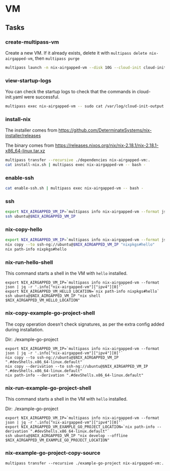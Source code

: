 # VM

## Tasks

### create-multipass-vm

Create a new VM. If it already exists, delete it with `multipass delete nix-airgapped-vm`, then `multipass purge`

```sh
multipass launch -n nix-airgapped-vm --disk 10G --cloud-init cloud-init.yaml --verbose
```

### view-startup-logs

You can check the startup logs to check that the commands in cloud-init.yaml were successful.

```sh
multipass exec nix-airgapped-vm -- sudo cat /var/log/cloud-init-output.log
```

### install-nix

The installer comes from https://github.com/DeterminateSystems/nix-installer/releases

The binary comes from https://releases.nixos.org/nix/nix-2.18.1/nix-2.18.1-x86_64-linux.tar.xz

```sh
multipass transfer --recursive ./dependencies nix-airgapped-vm:.
cat install-nix.sh | multipass exec nix-airgapped-vm -- bash -
```

### enable-ssh

```sh
cat enable-ssh.sh | multipass exec nix-airgapped-vm -- bash -
```

### ssh

```sh
export NIX_AIRGAPPED_VM_IP=`multipass info nix-airgapped-vm --format json | jq -r '.info["nix-airgapped-vm"]["ipv4"][0]'`
ssh ubuntu@$NIX_AIRGAPPED_VM_IP
```

### nix-copy-hello

```sh
export NIX_AIRGAPPED_VM_IP=`multipass info nix-airgapped-vm --format json | jq -r '.info["nix-airgapped-vm"]["ipv4"][0]'`
nix copy --to ssh-ng://ubuntu@$NIX_AIRGAPPED_VM_IP "nixpkgs#hello"
nix path-info nixpkgs#hello
```

### nix-run-hello-shell

This command starts a shell in the VM with `hello` installed.

```
export NIX_AIRGAPPED_VM_IP=`multipass info nix-airgapped-vm --format json | jq -r '.info["nix-airgapped-vm"]["ipv4"][0]'`
export NIX_AIRGAPPED_VM_HELLO_LOCATION=`nix path-info nixpkgs#hello`
ssh ubuntu@$NIX_AIRGAPPED_VM_IP "nix shell $NIX_AIRGAPPED_VM_HELLO_LOCATION"
```

### nix-copy-example-go-project-shell

The copy operation doesn't check signatures, as per the extra config added during installation.

Dir: ./example-go-project

```
export NIX_AIRGAPPED_VM_IP=`multipass info nix-airgapped-vm --format json | jq -r '.info["nix-airgapped-vm"]["ipv4"][0]'`
nix copy --to ssh-ng://ubuntu@$NIX_AIRGAPPED_VM_IP ".#devShells.x86_64-linux.default"
nix copy --derivation --to ssh-ng://ubuntu@$NIX_AIRGAPPED_VM_IP ".#devShells.x86_64-linux.default"
nix path-info --derivation ".#devShells.x86_64-linux.default"
```

### nix-run-example-go-project-shell

This command starts a shell in the VM with `hello` installed.

Dir: ./example-go-project

```
export NIX_AIRGAPPED_VM_IP=`multipass info nix-airgapped-vm --format json | jq -r '.info["nix-airgapped-vm"]["ipv4"][0]'`
export NIX_AIRGAPPED_VM_EXAMPLE_GO_PROJECT_LOCATION=`nix path-info --derivation ".#devShells.x86_64-linux.default"`
ssh ubuntu@$NIX_AIRGAPPED_VM_IP "nix develop --offline $NIX_AIRGAPPED_VM_EXAMPLE_GO_PROJECT_LOCATION"
```

### nix-example-go-project-copy-source

```
multipass transfer --recursive ./example-go-project nix-airgapped-vm:.
```
